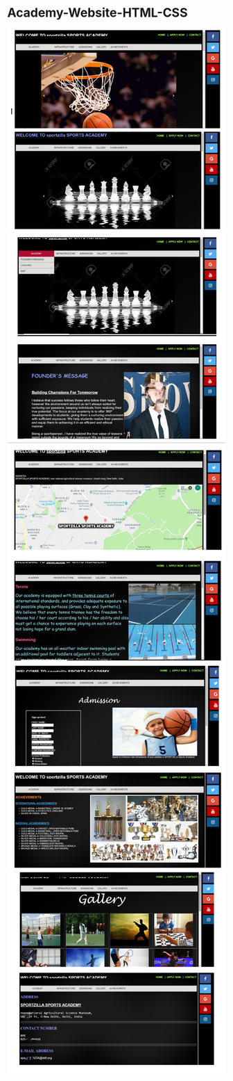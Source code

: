 # Academy-Website-HTML-CSS
![](SS/s1.PNG)
![](SS/s2.PNG)
![](SS/s3.PNG)
![](SS/s4.PNG)
![](SS/s5.PNG)
